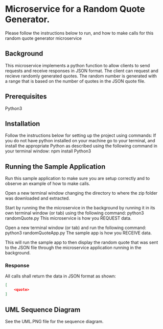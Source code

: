# Microservice for a Random Quote Generator.
Please follow the instructions below to run, and how to make calls for this random quote generator microservice

## Background
This microservice implements a python function to allow clients to send requests and receive responses in JSON format. The client can request and recieve randomly generated quotes. The random number is generated with a range that is based on the number of quotes in the JSON quote file.

## Prerequisites

Python3

## Installation

Follow the instructions below for setting up the project using commands:
If you do not have python installed on your machine go to your terminal, 
and install the appropriate Python as described using the following command in your terminal window: npm install Python3

## Running the Sample Application
Run this sample application to make sure you are setup correctly and to observe an example of how to make calls. 

Open a new terminal window changing the directory to where the zip folder was downloaded and extracted. 

Start by running the the microservice in the background by running it in its own terminal window (or tab) using the following command:
python3 randomQuote.py
This microservice is how you REQUEST data. 

Open a new terminal window (or tab) and run the following command:
python3 randomQuoteApp.py
The sample app is how you RECEIVE data. 

This will run the sample app to then display the random quote that was sent to the JSON file through the microservice application running in the background.

### Response
All calls shall return the data in JSON format as shown:

```json
[
    <quote>
]
```
## UML Sequence Diagram
See the UML.PNG file for the sequence diagram.
